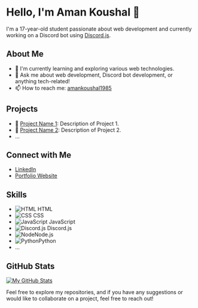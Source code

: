 # Hello, I'm Aman Koushal 👋

I'm a 17-year-old student passionate about web development and currently working on a Discord bot using [Discord.js](https://discord.js.org/).

## About Me

- 🌱 I'm currently learning and exploring various web technologies.
- 💬 Ask me about web development, Discord bot development, or anything tech-related!
- 📫 How to reach me: [amankoushal1985](mailto:amankoushal1985@gmail.com)

## Projects

- 🔧 [Project Name 1](link-to-repo): Description of Project 1.
- 🔧 [Project Name 2](link-to-repo): Description of Project 2.
- ...

## Connect with Me

- [LinkedIn](https://www.linkedin.com/in/yourlinkedinprofile)
- [Portfolio Website](http://amankoushal.epizy.com/?i=2)

## Skills

- ![HTML](https://imgur.com/4lrXIFp) HTML
- ![CSS](https://imgur.com/w8H1yog) CSS
- ![JavaScript](https://imgur.com/uJJCwNv) JavaScript
- ![Discord.js](https://imgur.com/fULnhqg) Discord.js
- ![Node](https://imgur.com/MLbkdKC)Node.js
- ![Python](https://imgur.com/tUm5WdW)Python
- ...

## GitHub Stats

[![My GitHub Stats](https://github-readme-stats.vercel.app/api?username=ItzAmanKoushal&show_icons=true&count_private=true&theme=dark)](https://github.com/yourusername)

Feel free to explore my repositories, and if you have any suggestions or would like to collaborate on a project, feel free to reach out!

